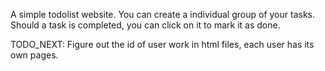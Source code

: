A simple todolist website. You can create a individual group of your tasks.
Should a task is completed, you can click on it to mark it as done.

TODO_NEXT:
Figure out the id of user work in html files, each user has its own pages.